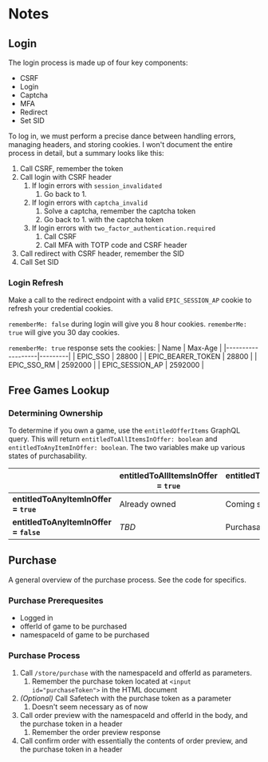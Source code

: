 # Notes

## Login

The login process is made up of four key components:

- CSRF
- Login
- Captcha
- MFA
- Redirect
- Set SID

To log in, we must perform a precise dance between handling errors, managing headers, and storing cookies. I won't document the entire process in detail, but a summary looks like this:

1. Call CSRF, remember the token
1. Call login with CSRF header
    1. If login errors with `session_invalidated`
        1. Go back to 1.
    1. If login errors with `captcha_invalid`
        1. Solve a captcha, remember the captcha token
        1. Go back to 1. with the captcha token
    1. If login errors with `two_factor_authentication.required`
        1. Call CSRF
        1. Call MFA with TOTP code and CSRF header
1. Call redirect with CSRF header, remember the SID
1. Call Set SID

### Login Refresh

Make a call to the redirect endpoint with a valid `EPIC_SESSION_AP` cookie to refresh your credential cookies.

`rememberMe: false` during login will give you 8 hour cookies. `rememberMe: true` will give you 30 day cookies.

`rememberMe: true` response sets the cookies:
| Name              | Max-Age |
|-------------------|---------|
| EPIC_SSO          | 28800   |
| EPIC_BEARER_TOKEN | 28800   |
| EPIC_SSO_RM       | 2592000 |
| EPIC_SESSION_AP   | 2592000 |

## Free Games Lookup

### Determining Ownership

To determine if you own a game, use the `entitledOfferItems` GraphQL query. This will return `entitledToAllItemsInOffer: boolean` and `entitledToAnyItemInOffer: boolean`. The two variables make up various states of purchasability.

|                                        | entitledToAllItemsInOffer = `true` | entitledToAllItemsInOffer = `false` |
|----------------------------------------|------------------------------------|-------------------------------------|
| **entitledToAnyItemInOffer = `true`**  | Already owned                      | Coming soon                         |
| **entitledToAnyItemInOffer = `false`** | *TBD*                              | Purchasable                         |

## Purchase

A general overview of the purchase process. See the code for specifics.

### Purchase Prerequesites

- Logged in
- offerId of game to be purchased
- namespaceId of game to be purchased

### Purchase Process

1. Call `/store/purchase` with the namespaceId and offerId as parameters. 
    1. Remember the purchase token located at `<input id="purchaseToken">` in the HTML document
1. *(Optional)* Call Safetech with the purchase token as a parameter
    1. Doesn't seem necessary as of now
1. Call order preview with the namespaceId and offerId in the body, and the purchase token in a header
    1. Remember the order preview response
1. Call confirm order with essentially the contents of order preview, and the purchase token in a header
